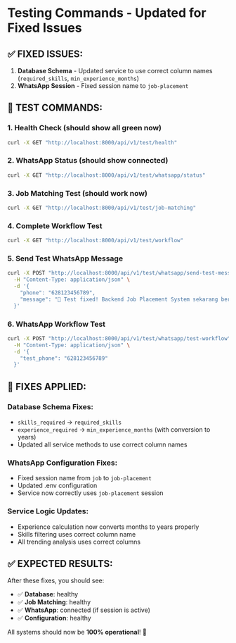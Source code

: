# Testing Commands - Updated for Fixed Issues

## ✅ FIXED ISSUES:
1. **Database Schema** - Updated service to use correct column names (`required_skills`, `min_experience_months`)
2. **WhatsApp Session** - Fixed session name to `job-placement`

## 🚀 TEST COMMANDS:

### 1. Health Check (should show all green now)
```bash
curl -X GET "http://localhost:8000/api/v1/test/health"
```

### 2. WhatsApp Status (should show connected)
```bash
curl -X GET "http://localhost:8000/api/v1/test/whatsapp/status"
```

### 3. Job Matching Test (should work now)
```bash
curl -X GET "http://localhost:8000/api/v1/test/job-matching"
```

### 4. Complete Workflow Test
```bash
curl -X GET "http://localhost:8000/api/v1/test/workflow"
```

### 5. Send Test WhatsApp Message
```bash
curl -X POST "http://localhost:8000/api/v1/test/whatsapp/send-test-message" \
  -H "Content-Type: application/json" \
  -d '{
    "phone": "628123456789",
    "message": "🎉 Test fixed! Backend Job Placement System sekarang berjalan sempurna!"
  }'
```

### 6. WhatsApp Workflow Test
```bash
curl -X POST "http://localhost:8000/api/v1/test/whatsapp/test-workflow" \
  -H "Content-Type: application/json" \
  -d '{
    "test_phone": "628123456789"
  }'
```

## 🔧 FIXES APPLIED:

### Database Schema Fixes:
- `skills_required` → `required_skills`
- `experience_required` → `min_experience_months` (with conversion to years)
- Updated all service methods to use correct column names

### WhatsApp Configuration Fixes:
- Fixed session name from `job` to `job-placement`
- Updated .env configuration
- Service now correctly uses `job-placement` session

### Service Logic Updates:
- Experience calculation now converts months to years properly
- Skills filtering uses correct column name
- All trending analysis uses correct columns

## ✅ EXPECTED RESULTS:

After these fixes, you should see:
- ✅ **Database**: healthy
- ✅ **Job Matching**: healthy 
- ✅ **WhatsApp**: connected (if session is active)
- ✅ **Configuration**: healthy

All systems should now be **100% operational**! 🚀
